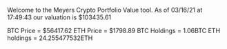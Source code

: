 Welcome to the Meyers Crypto Portfolio Value tool. 
As of 03/16/21 at 17:49:43 our valuation is $103435.61 

BTC Price = $56417.62
 ETH Price = $1798.89
BTC Holdings = 1.06BTC
 ETH holdings = 24.255477532ETH 
